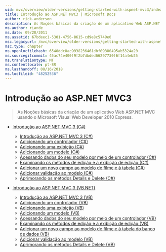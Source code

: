 ```yaml
---
uid: mvc/overview/older-versions/getting-started-with-aspnet-mvc3/index
title: Introdução ao ASP.NET MVC3 | Microsoft Docs
author: rick-anderson
description: As Noções básicas da criação de um aplicativo Web ASP.NET MVC usando o Microsoft Visual Web Developer 2010 Express.
ms.author: riande
ms.date: 09/28/2011
ms.assetid: 67bdeec1-5301-4756-8615-cd9e8c5749e0
msc.legacyurl: /mvc/overview/older-versions/getting-started-with-aspnet-mvc3
msc.type: chapter
ms.openlocfilehash: 6540ddc8ac9938236461dbf09380495ab5324a20
ms.sourcegitcommit: 45ac74e400f9f2b7dbded66297730f6f14a4eb25
ms.translationtype: MT
ms.contentlocale: pt-BR
ms.lasthandoff: 08/16/2018
ms.locfileid: "48252536"
---
```

<a name="getting-started-with-aspnet-mvc3"></a>Introdução ao ASP.NET MVC3
====================
> As Noções básicas da criação de um aplicativo Web ASP.NET MVC usando o Microsoft Visual Web Developer 2010 Express.


- [Introdução ao ASP.NET MVC 3 (C#)](cs/index.md)

    - [Introdução ao ASP.NET MVC 3 (C#)](cs/intro-to-aspnet-mvc-3.md)
    - [Adicionando um controlador (C#)](cs/adding-a-controller.md)
    - [Adicionando uma exibição (C#)](cs/adding-a-view.md)
    - [Adicionando um modelo (C#)](cs/adding-a-model.md)
    - [Acessando dados do seu modelo por meio de um controlador (C#)](cs/accessing-your-models-data-from-a-controller.md)
    - [Examinando os métodos de edição e a exibição de edição (C#)](cs/examining-the-edit-methods-and-edit-view.md)
    - [Adicionar um novo campo ao modelo de filme e à tabela (C#)](cs/adding-a-new-field.md)
    - [Adicionar validação ao modelo (C#)](cs/adding-validation-to-the-model.md)
    - [Aprimorando os métodos Details e Delete (C#)](cs/improving-the-details-and-delete-methods.md)
- [Introdução ao ASP.NET MVC 3 (VB.NET)](vb/index.md)

    - [Introdução ao ASP.NET MVC 3 (VB)](vb/intro-to-aspnet-mvc-3.md)
    - [Adicionando um controlador (VB)](vb/adding-a-controller.md)
    - [Adicionando uma exibição (VB)](vb/adding-a-view.md)
    - [Adicionando um modelo (VB)](vb/adding-a-model.md)
    - [Acessando dados do seu modelo por meio de um controlador (VB)](vb/accessing-your-models-data-from-a-controller.md)
    - [Examinando os métodos de edição e a exibição de edição (VB)](vb/examining-the-edit-methods-and-edit-view.md)
    - [Adicionar um novo campo ao modelo de filme e à tabela do banco de dados (VB)](vb/adding-a-new-field.md)
    - [Adicionar validação ao modelo (VB)](vb/adding-validation-to-the-model.md)
    - [Aprimorando os métodos Details e Delete (VB)](vb/improving-the-details-and-delete-methods.md)
